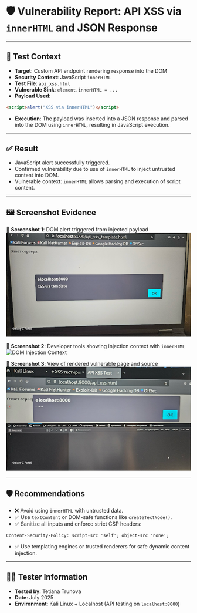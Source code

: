 # 🛡️ Vulnerability Report: API XSS via `innerHTML` and JSON Response

---

## 🧪 Test Context

- **Target**: Custom API endpoint rendering response into the DOM
- **Security Context**: JavaScript `innerHTML`
- **Test File**: `api_xss.html`
- **Vulnerable Sink**: `element.innerHTML = ...`
- **Payload Used**:
```html
<script>alert("XSS via innerHTML")</script>
```
- **Execution**: The payload was inserted into a JSON response and parsed into the DOM using `innerHTML`, resulting in JavaScript execution.

---

## ✅ Result

- JavaScript alert successfully triggered.
- Confirmed vulnerability due to use of `innerHTML` to inject untrusted content into DOM.
- Vulnerable context: `innerHTML` allows parsing and execution of script content.

---

## 🖼️ Screenshot Evidence

📸 **Screenshot 1**: DOM alert triggered from injected payload  
![DOM Alert Triggered](../SCREENSHOTS/api-xss-innerHTML-1.png)

📸 **Screenshot 2**: Developer tools showing injection context with `innerHTML`  
![DOM Injection Context](..SCREENHOTS/api-xss-innerHTML-2.png)

📸 **Screenshot 3**: View of rendered vulnerable page and source  
![Source and Execution](../SCREENSHOTS/api-xss-innerHTML-3.png)

---

## 🛡️ Recommendations

- ❌ Avoid using `innerHTML` with untrusted data.
- ✅ Use `textContent` or DOM-safe functions like `createTextNode()`.
- ✅ Sanitize all inputs and enforce strict CSP headers:
```http
Content-Security-Policy: script-src 'self'; object-src 'none';
```
- ✅ Use templating engines or trusted renderers for safe dynamic content injection.

---

## 👩‍💻 Tester Information

- **Tested by**: Tetiana Trunova  
- **Date**: July 2025  
- **Environment**: Kali Linux + Localhost (API testing on `localhost:8000`)

